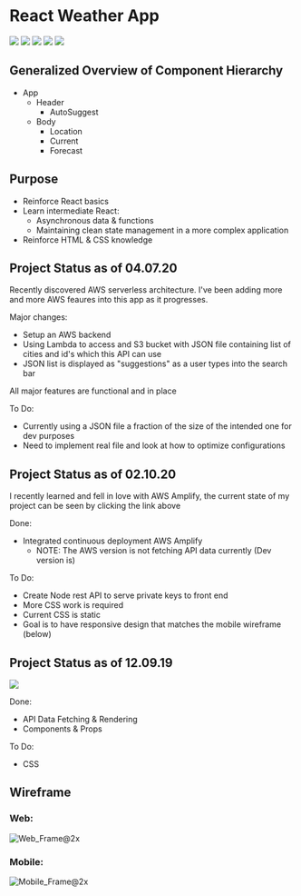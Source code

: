 # React Weather App

![](http://bestanimations.com/Site/Construction/under-construction-gif-6.gif)
![](http://bestanimations.com/Site/Construction/under-construction-gif-6.gif)
![](http://bestanimations.com/Site/Construction/under-construction-gif-6.gif)
![](http://bestanimations.com/Site/Construction/under-construction-gif-6.gif)
![](http://bestanimations.com/Site/Construction/under-construction-gif-6.gif)

## Generalized Overview of Component Hierarchy
- App
  - Header
    - AutoSuggest
  - Body
    - Location
    - Current
    - Forecast

## Purpose
- Reinforce React basics 
- Learn intermediate React: 
  - Asynchronous data & functions
  - Maintaining clean state management in a more complex application
- Reinforce HTML & CSS knowledge

## Project Status as of 04.07.20

Recently discovered AWS serverless architecture. I've been adding more and more AWS feaures into this app as it progresses.  

Major changes:
  - Setup an AWS backend 
  - Using Lambda to access and S3 bucket with JSON file containing list of cities and id's which this API can use
  - JSON list is displayed as "suggestions" as a user types into the search bar

All major features are functional and in place

To Do:
  - Currently using a JSON file a fraction of the size of the intended one for dev purposes
  - Need to implement real file and look at how to optimize configurations

## Project Status as of 02.10.20

I recently learned and fell in love with AWS Amplify, the current state of my project can be seen by clicking the link above

Done:
  - Integrated continuous deployment AWS Amplify
    - NOTE: The AWS version is not fetching API data currently (Dev version is)

To Do:
  - Create Node rest API to serve private keys to front end
  - More CSS work is required
  - Current CSS is static
  - Goal is to have responsive design that matches the mobile wireframe (below)
  
## Project Status as of 12.09.19
![](https://i.imgflip.com/3iybib.gif)

Done:
  - API Data Fetching & Rendering
  - Components & Props
  
To Do:
  - CSS

## Wireframe
### Web:

![Web_Frame@2x](https://user-images.githubusercontent.com/45345315/57752356-e7682b80-76b6-11e9-97e7-e809d108e5cc.png)


### Mobile:

![Mobile_Frame@2x](https://user-images.githubusercontent.com/45345315/57752418-1aaaba80-76b7-11e9-8c91-10666129ff06.png)
